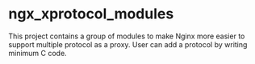 # ngx_xprotocol_modules

This project contains a group of modules to make Nginx more easier to support multiple protocol as a proxy. User can add a protocol by writing minimum C code.